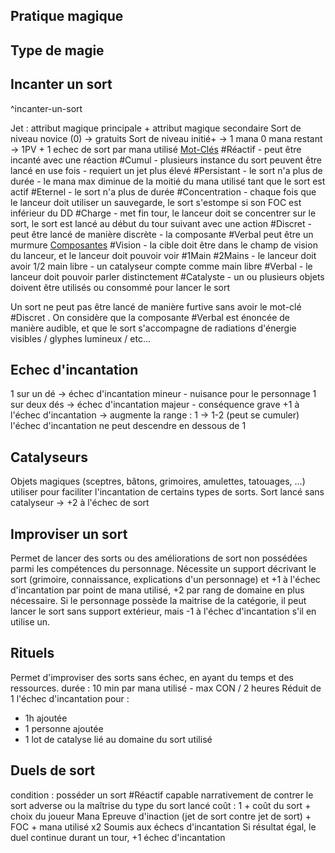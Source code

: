 ## Pratique magique

## Type de magie
## Incanter un sort
^incanter-un-sort

Jet : attribut magique principale + attribut magique secondaire
Sort de niveau novice (0) -> gratuits
Sort de niveau initié+ -> 1 mana 
0 mana restant -> 1PV + 1 echec de sort par mana utilisé
<u>Mot-Clés</u>
#Réactif - peut être incanté avec une réaction
#Cumul - plusieurs instance du sort peuvent être lancé en use fois - requiert un jet plus élevé 
#Persistant - le sort n'a plus de durée - le mana max diminue de la moitié du mana utilisé tant que le sort est actif
#Eternel - le sort n'a plus de durée
#Concentration - chaque fois que le lanceur doit utiliser un sauvegarde, le sort s'estompe si son FOC est inférieur du DD
#Charge - met fin tour, le lanceur doit se concentrer sur le sort, le sort est lancé au début du tour suivant avec une action
#Discret - peut être lancé de manière discrète - la composante #Verbal peut être un murmure
<u>Composantes</u>
#Vision - la cible doit être dans le champ de vision du lanceur, et le lanceur doit pouvoir voir
#1Main #2Mains - le lanceur doit avoir 1/2 main libre - un catalyseur compte comme main libre
#Verbal - le lanceur doit pouvoir parler distinctement
#Catalyste - un ou plusieurs objets doivent être utilisés ou consommé pour lancer le sort

Un sort ne peut pas être lancé de manière furtive sans avoir le mot-clé #Discret . On considère que la composante #Verbal est énoncée de manière audible, et que le sort s'accompagne de radiations d'énergie visibles / glyphes lumineux / etc...
## Echec d'incantation
1 sur un dé -> échec d'incantation mineur - nuisance pour le personnage
1 sur deux dés -> échec d'incantation majeur - conséquence grave
+1 à l'échec d'incantation -> augmente la range : 1 -> 1-2 (peut se cumuler)
l'échec d'incantation ne peut descendre en dessous de 1
## Catalyseurs
Objets magiques (sceptres, bâtons, grimoires, amulettes, tatouages, …) utiliser pour faciliter l'incantation de certains types de sorts.
Sort lancé sans catalyseur -> +2 à l'échec de sort
## Improviser un sort
Permet de lancer des sorts ou des améliorations de sort non possédées parmi les compétences du personnage.
Nécessite un support décrivant le sort (grimoire, connaissance, explications d'un personnage) et +1 à l'échec d'incantation par point de mana utilisé, +2 par rang de domaine en plus nécessaire.
Si le personnage possède la maitrise de la catégorie, il peut lancer le sort sans support extérieur, mais -1 à l'échec d'incantation s'il en utilise un.
## Rituels
Permet d'improviser des sorts sans échec, en ayant du temps et des ressources.
durée : 10 min par mana utilisé - max CON / 2 heures
Réduit de 1 l'échec d'incantation pour :
- 1h ajoutée
- 1 personne ajoutée
- 1 lot de catalyse lié au domaine du sort utilisé
## Duels de sort
condition : posséder un sort #Réactif capable narrativement de contrer le sort adverse ou la maîtrise du type du sort lancé
coût : 1 + coût du sort + choix du joueur Mana
Epreuve d'inaction (jet de sort contre jet de sort) + FOC + mana utilisé x2
Soumis aux échecs d'incantation
Si résultat égal, le duel continue durant un tour, +1 échec d'incantation